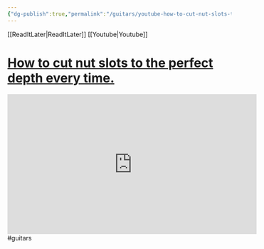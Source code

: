```yaml
---
{"dg-publish":true,"permalink":"/guitars/youtube-how-to-cut-nut-slots-to-the-perfect-depth-every-time/"}
---
```


[[ReadItLater\|ReadItLater]] [[Youtube\|Youtube]]


# [How to cut nut slots to the perfect depth every time.](https://www.youtube.com/watch?v=otDiNzVjiic#:~:text=How%20to%20cut%20nut%20slots,%E2%96%BA%E2%96%BA%20Tools%20that%20work!)


<iframe width="560" height="315" src="https://www.youtube-nocookie.com/embed/otDiNzVjiic" title="YouTube video player" frameborder="0" allow="accelerometer; autoplay; clipboard-write; encrypted-media; gyroscope; picture-in-picture" allowfullscreen></iframe>
#guitars
